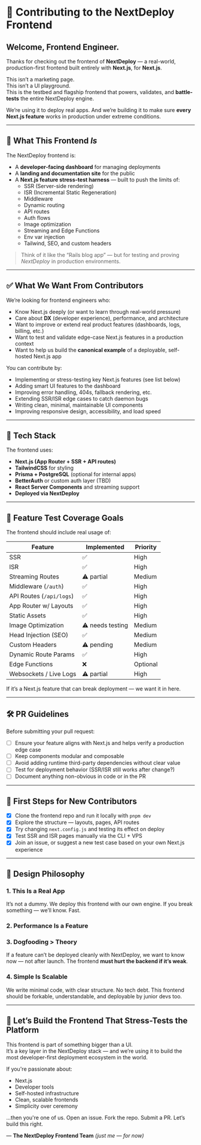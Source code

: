 # 🎨 Contributing to the NextDeploy Frontend

## Welcome, Frontend Engineer.

Thanks for checking out the frontend of **NextDeploy** — a real-world, production-first frontend built entirely with **Next.js**, for **Next.js**.

This isn’t a marketing page.  
This isn’t a UI playground.  
This is the testbed and flagship frontend that powers, validates, and **battle-tests** the entire NextDeploy engine.

We’re using it to deploy real apps. And we’re building it to make sure **every Next.js feature** works in production under extreme conditions.

---

## 🚩 What This Frontend _Is_

The NextDeploy frontend is:

- A **developer-facing dashboard** for managing deployments
- A **landing and documentation site** for the public
- A **Next.js feature stress-test harness** — built to push the limits of:
  - SSR (Server-side rendering)
  - ISR (Incremental Static Regeneration)
  - Middleware
  - Dynamic routing
  - API routes
  - Auth flows
  - Image optimization
  - Streaming and Edge Functions
  - Env var injection
  - Tailwind, SEO, and custom headers

> Think of it like the “Rails blog app” — but for testing and proving _NextDeploy_ in production environments.

---

## ✅ What We Want From Contributors

We’re looking for frontend engineers who:

- Know Next.js deeply (or want to learn through real-world pressure)
- Care about **DX** (developer experience), performance, and architecture
- Want to improve or extend real product features (dashboards, logs, billing, etc.)
- Want to test and validate edge-case Next.js features in a production context
- Want to help us build the **canonical example** of a deployable, self-hosted Next.js app

You can contribute by:

- Implementing or stress-testing key Next.js features (see list below)
- Adding smart UI features to the dashboard
- Improving error handling, 404s, fallback rendering, etc.
- Extending SSR/ISR edge cases to catch daemon bugs
- Writing clean, minimal, maintainable UI components
- Improving responsive design, accessibility, and load speed

---

## 🧱 Tech Stack

The frontend uses:

- **Next.js (App Router + SSR + API routes)**
- **TailwindCSS** for styling
- **Prisma + PostgreSQL** (optional for internal apps)
- **BetterAuth** or custom auth layer (TBD)
- **React Server Components** and streaming support
- **Deployed via NextDeploy**

---

## 🧪 Feature Test Coverage Goals

The frontend should include real usage of:

| Feature                  | Implemented      | Priority |
| ------------------------ | ---------------- | -------- |
| SSR                      | ✅               | High     |
| ISR                      | ✅               | High     |
| Streaming Routes         | ⚠️ partial       | Medium   |
| Middleware (`/auth`)     | ✅               | High     |
| API Routes (`/api/logs`) | ✅               | High     |
| App Router w/ Layouts    | ✅               | High     |
| Static Assets            | ✅               | High     |
| Image Optimization       | ⚠️ needs testing | Medium   |
| Head Injection (SEO)     | ✅               | Medium   |
| Custom Headers           | ⚠️ pending       | Medium   |
| Dynamic Route Params     | ✅               | High     |
| Edge Functions           | ❌               | Optional |
| Websockets / Live Logs   | ⚠️ partial       | High     |

If it’s a Next.js feature that can break deployment — we want it in here.

---

## 🛠️ PR Guidelines

Before submitting your pull request:

- [ ] Ensure your feature aligns with Next.js and helps verify a production edge case
- [ ] Keep components modular and composable
- [ ] Avoid adding runtime third-party dependencies without clear value
- [ ] Test for deployment behavior (SSR/ISR still works after change?)
- [ ] Document anything non-obvious in code or in the PR

---

## 🌱 First Steps for New Contributors

- [x] Clone the frontend repo and run it locally with `pnpm dev`
- [x] Explore the structure — layouts, pages, API routes
- [x] Try changing `next.config.js` and testing its effect on deploy
- [x] Test SSR and ISR pages manually via the CLI + VPS
- [x] Join an issue, or suggest a new test case based on your own Next.js experience

---

## 🧠 Design Philosophy

### 1. **This Is a Real App**

It’s not a dummy. We deploy this frontend with our own engine. If you break something — we’ll know. Fast.

### 2. **Performance Is a Feature**

### 3. **Dogfooding > Theory**
If a feature can’t be deployed cleanly with NextDeploy, we want to know now — not after launch. The frontend **must hurt the backend if it’s weak**.

### 4. **Simple Is Scalable**

We write minimal code, with clear structure. No tech debt. This frontend should be forkable, understandable, and deployable by junior devs too.

---

## 🤝 Let’s Build the Frontend That Stress-Tests the Platform

This frontend is part of something bigger than a UI.  
It’s a key layer in the NextDeploy stack — and we’re using it to build the most developer-first deployment ecosystem in the world.

If you're passionate about:

- Next.js
- Developer tools
- Self-hosted infrastructure
- Clean, scalable frontends
- Simplicity over ceremony

...then you're one of us. Open an issue. Fork the repo. Submit a PR. Let’s build this right.

— **The NextDeploy Frontend Team** _(just me — for now)_
